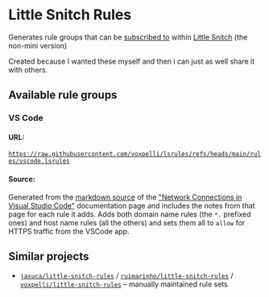 # Little Snitch Rules

Generates rule groups that can be [subscribed to](https://help.obdev.at/littlesnitch5/lsc-rule-group-subscriptions) within [Little Snitch](https://www.obdev.at/products/littlesnitch/index.html) (the non-mini version)

Created because I wanted these myself and then i can just as well share it with others.

## Available rule groups

### VS Code

#### URL:

[`https://raw.githubusercontent.com/voxpelli/lsrules/refs/heads/main/rules/vscode.lsrules`](https://raw.githubusercontent.com/voxpelli/lsrules/refs/heads/main/rules/vscode.lsrules)

#### Source:

Generated from the [markdown source](https://github.com/microsoft/vscode-docs/blob/main/docs/setup/network.md) of the ["Network Connections in Visual Studio Code"](https://code.visualstudio.com/docs/setup/network#_common-hostnames) documentation page and includes the notes from that page for each rule it adds. Adds both domain name rules (the `*.` prefixed ones) and host name rules (all the others) and sets them all to `allow` for HTTPS traffic from the VSCode app.

## Similar projects

* [`jasuca/little-snitch-rules`](https://github.com/jasuca/little-snitch-rules) / [`ruimarinho/little-snitch-rules`](https://github.com/ruimarinho/little-snitch-rules) / [`voxpelli/little-snitch-rules`](https://github.com/voxpelli/little-snitch-rules) – manually maintained rule sets
